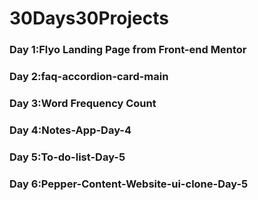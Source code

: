# 30Days30Projects

### Day 1:Flyo Landing Page from Front-end Mentor

### Day 2:faq-accordion-card-main

### Day 3:Word Frequency Count

### Day 4:Notes-App-Day-4

### Day 5:To-do-list-Day-5

### Day 6:Pepper-Content-Website-ui-clone-Day-5
